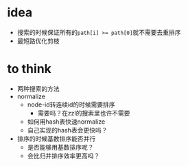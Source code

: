# idea

* 搜索的时候保证所有的`path[i] >= path[0]`就不需要去重排序
* 最短路优化剪枝


# to think

* 两种搜索的方法
* normalize
    * node-id转连续id的时候需要排序
        * 需要吗？在zzl的搜索里也许不需要
    * 如何用hash表快速normalize
    * 自己实现的hash表会更快吗？
* 排序的时候基数排序能否并行
    * 是否能够用基数排序呢？
    * 会比归并排序效率更高吗？